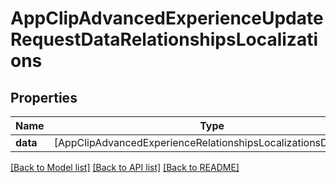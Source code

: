 # AppClipAdvancedExperienceUpdateRequestDataRelationshipsLocalizations

## Properties
Name | Type | Description | Notes
------------ | ------------- | ------------- | -------------
**data** | [AppClipAdvancedExperienceRelationshipsLocalizationsDataInner] |  | [optional] 

[[Back to Model list]](../README.md#documentation-for-models) [[Back to API list]](../README.md#documentation-for-api-endpoints) [[Back to README]](../README.md)



